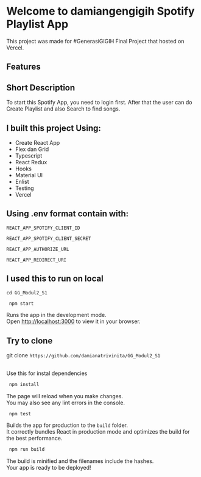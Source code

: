 # Welcome to damiangengigih Spotify Playlist App

This project was made for #GenerasiGIGIH Final Project that hosted on Vercel. 

## Features
## Short Description
To start this Spotify App, you need to login first. After that the user can do Create Playlist and also Search to find songs.

## I built this project Using:

* Create React App
* Flex dan Grid
* Typescript
* React Redux
* Hooks
* Material UI 
* Enlist
* Testing
* Vercel  

## Using .env format contain with:

`REACT_APP_SPOTIFY_CLIENT_ID`

`REACT_APP_SPOTIFY_CLIENT_SECRET`

`REACT_APP_AUTHORIZE_URL`

`REACT_APP_REDIRECT_URI`

## I used this to run on local

`cd GG_Modul2_S1`

```bash
 npm start
```

Runs the app in the development mode.\
Open [http://localhost:3000](http://localhost:3000) to view it in your browser.

## Try to clone

git clone `https://github.com/damianatrivinita/GG_Modul2_S1`

## 

Use this for instal dependencies

```bash
 npm install
```

The page will reload when you make changes.\
You may also see any lint errors in the console.

```bash
 npm test
```

Builds the app for production to the `build` folder.\
It correctly bundles React in production mode and optimizes the build for the best performance.

```bash
 npm run build
```


The build is minified and the filenames include the hashes.\
Your app is ready to be deployed!


